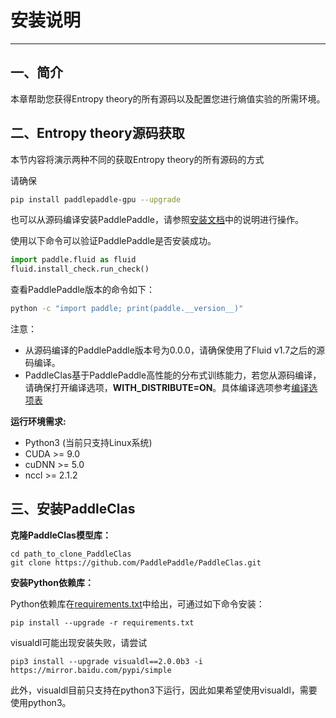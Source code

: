 # 安装说明

---

## 一、简介

本章帮助您获得Entropy theory的所有源码以及配置您进行熵值实验的所需环境。


## 二、Entropy theory源码获取

本节内容将演示两种不同的获取Entropy theory的所有源码的方式

请确保

```bash
pip install paddlepaddle-gpu --upgrade
```

也可以从源码编译安装PaddlePaddle，请参照[安装文档](http://www.paddlepaddle.org.cn/install/quick)中的说明进行操作。

使用以下命令可以验证PaddlePaddle是否安装成功。

```python
import paddle.fluid as fluid
fluid.install_check.run_check()
```

查看PaddlePaddle版本的命令如下：

```bash
python -c "import paddle; print(paddle.__version__)"
```

注意：
- 从源码编译的PaddlePaddle版本号为0.0.0，请确保使用了Fluid v1.7之后的源码编译。
- PaddleClas基于PaddlePaddle高性能的分布式训练能力，若您从源码编译，请确保打开编译选项，**WITH_DISTRIBUTE=ON**。具体编译选项参考[编译选项表](https://www.paddlepaddle.org.cn/documentation/docs/zh/develop/install/Tables.html#id3)

**运行环境需求:**

- Python3 (当前只支持Linux系统)
- CUDA >= 9.0
- cuDNN >= 5.0
- nccl >= 2.1.2


## 三、安装PaddleClas

**克隆PaddleClas模型库：**

```
cd path_to_clone_PaddleClas
git clone https://github.com/PaddlePaddle/PaddleClas.git
```

**安装Python依赖库：**

Python依赖库在[requirements.txt](https://github.com/PaddlePaddle/PaddleClas/blob/master/requirements.txt)中给出，可通过如下命令安装：

```
pip install --upgrade -r requirements.txt
```

visualdl可能出现安装失败，请尝试

```
pip3 install --upgrade visualdl==2.0.0b3 -i https://mirror.baidu.com/pypi/simple

```

此外，visualdl目前只支持在python3下运行，因此如果希望使用visualdl，需要使用python3。